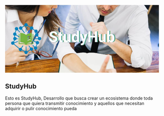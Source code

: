 ![banner](https://github.com/Web-avanzada/.github/blob/main/Img/LogoStudyHub1-01.jpg)

## StudyHub
Esto es StudyHub, Desarrollo que busca crear un ecosistema donde toda persona que quiera transmitir conocimiento y aquellos que necesitan adquirir o pulir conocimiento pueda

